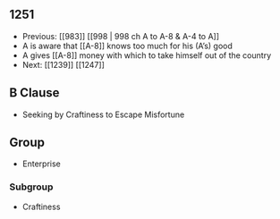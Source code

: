 ## 1251
- Previous: [[983]] [[998 | 998 ch A to A-8 &amp; A-4 to A]] 
- A is aware that [[A-8]] knows too much for his (A’s) good
- A gives [[A-8]] money with which to take himself out of the country
- Next: [[1239]] [[1247]] 

## B Clause
- Seeking by Craftiness to Escape Misfortune

## Group
- Enterprise

### Subgroup
- Craftiness

